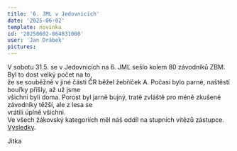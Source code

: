 ```yaml
---
title: '6. JML v Jedovnicích'
date: '2025-06-02'
template: novinka
id: '20250602-064831000'
user: 'Jan Drábek'
pictures:
---
```

V sobotu 31.5. se v Jedovnicích na 6. JML sešlo kolem 80 závodníků ZBM. Byl to dost velký počet na to,  
že se souběžně v jiné části ČR běžel žebříček A. Počasí bylo parné, naštěstí bouřky přišly, až už jsme  
všichni byli doma. Porost byl jarně bujný, tratě zvláště pro méně zkušené závodníky těžší, ale z lesa se  
vrátili úplně všichni.  
Ve všech žákovský kategoriích měl náš oddíl na stupních vítězů zástupce.  
[Výsledky](https://oris.orientacnisporty.cz/Vysledky?id=8970).

Jitka
